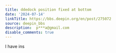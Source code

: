 ```yaml
---
title: ddedock position fixed at bottom
date: '2024-07-14'
linkTitle: https://bbs.deepin.org/en/post/275072
source: deepin_bbs
description:  p***a@gmail.com 
disable_comments: true
---
```

I have ins
